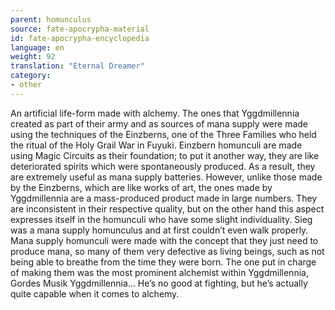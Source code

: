 ```yaml
---
parent: homunculus
source: fate-apocrypha-material
id: fate-apocrypha-encyclopedia
language: en
weight: 92
translation: "Eternal Dreamer"
category:
- other
---
```


An artificial life-form made with alchemy. The ones that Yggdmillennia created as part of their army and as sources of mana supply were made using the techniques of the Einzberns, one of the Three Families who held the ritual of the Holy Grail War in Fuyuki. Einzbern homunculi are made using Magic Circuits as their foundation; to put it another way, they are like deteriorated spirits which were spontaneously produced. As a result, they are extremely useful as mana supply batteries.
However, unlike those made by the Einzberns, which are like works of art, the ones made by Yggdmillennia are a mass-produced product made in large numbers. They are inconsistent in their respective quality, but on the other hand this aspect expresses itself in the homunculi who have some slight individuality. Sieg was a mana supply homunculus and at first couldn’t even walk properly. Mana supply homunculi were made with the concept that they just need to produce mana, so many of them very defective as living beings, such as not being able to breathe from the time they were born.
The one put in charge of making them was the most prominent alchemist within Yggdmillennia, Gordes Musik Yggdmillennia… He’s no good at fighting, but he’s actually quite capable when it comes to alchemy.
